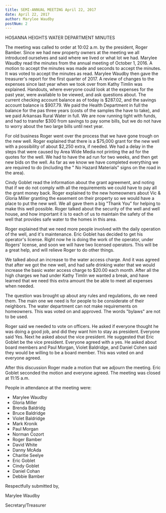 ```yaml
---
title: SEMI-ANNUAL MEETING April 22, 2017
date: April 22, 2017
author: Marylee Waudby
postNum: 2
---
```


HOSANNA HEIGHTS WATER DEPARTMENT MINUTES

The meeting was called to order at 10:02 a.m. by the president, Roger Bamber.  Since we had new property owners at the meeting we all introduced ourselves and said where we lived or what lot we had.  Marylee Waudby read the minutes from the annual meeting of October 1, 2016.  A motion to accept the minutes was made and seconds to accept the minutes.  It was voted to accept the minutes as read.  Marylee Waudby then gave the treasurer&#39;s report for the first quarter of 2017. A review of changes to the expenses since last year when we took over from Kathy Timlin was explained. Handouts, where everyone could look at the expenses for the past year, were available to be viewed, and ask questions about.  The current checking account balance as of today is $287.02, and the savings account balance is $907.79.  We paid the Health Department in full the balance for the pas three years (costs of the samples the have to take), and we paid Arkansas Rural Water in full.  We are now running tight with funds, and had to transfer $300 from savings to pay some bills, but we do not have to worry about the two large bills until next year.

<!--truncate-->

For old business Roger went over the process that we have gone trough on the new well.  Roger explained that there is a $75,000 grant for the new well with a possibility of about $2,250 extra, if needed.  We had a delay in the steps that were caused by Area Wide Media not printing the ad for the quotes for the well.  We had to have the ad run for two weeks, and then get new bids on the well.  As far as we know we have completed everything we are required to do (including the &quot; No Hazard Materials&quot; signs on the road in the area).

Cindy Goblet read the information about the grant agreement, and noting that if we do not comply with all the requirements we could have to pay all the grant money back.   Roger explained to the new homeowners about Vic &amp; Gloria Miller granting the easement on their property so we would have a place to put the new well.  We all gave them a big &quot;Thank You&quot; for helping to make this well possible.  Roger talked about the security of the well and well house, and how important it is to each of us to maintain the safety of the well that provides safe water to the homes in this area.

Roger explained that we need more people involved with the daily operation of the well, and it&#39;s maintenance.  Eric Goblet has decided to get his operator&#39;s license.  Right now he is doing the work of the operator, under Rogers&#39; license, and soon we will have two licensed operators.  This will be a great help, and will relieve Roger to do other things.

We talked about an increase to the water access charge. And it was agreed that after we got the new well, and had safe drinking water that we would increase the basic water access charge to $20.00 each month.  After all the high charges we had under Kathy Timlin we wanted a break, and have learned that we need this extra amount the be able to meet all expenses when needed.

The question was brought up about any rules and regulations, do we need them.  The main one we need is for people to be considerate of their neighbors.  The water department can not make requirements on homeowners.  This was voted on and approved.  The words &quot;bylaws&quot; are not to be used.

Roger said we needed to vote on officers.  He asked if everyone thought he was doing a good job, and did they want him to stay as president.  Everyone said Yes.   Next he asked about the vice president.  He suggested that Eric Goblet be the vice president.  Everyone agreed with a yes.  He asked about board members and Paul Morgan, Violet Baldridge, and Daniel Cohen said they would be willing to be a board member.  This was voted on and everyone agreed.

After this discussion Roger made a motion that we adjourn the meeting.  Eric Goblet seconded the motion and everyone agreed.  The meeting was closed at 11:15 a.m.

People in attendance at the meeting were:
* Marylee Waudby
* Gloria Miller
* Brenda Baldridg
* Bruce Baldridge
* Violet Baldridge
* Mark Kronik
* Paul Morgan
* Norman Cozort
* Roger Bamber
* David White
* Danny McAda
* Charitie Seelye
* Eric Goblet
* Cindy Goblet
* Daniel Cohan
* Debbie Bamber

Respectfully submitted by,



Marylee Waudby

Secretary/Treasurer
